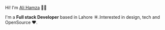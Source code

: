 <!--
**malihamza/malihamza** is a ✨ _special_ ✨ repository because its `README.md` (this file) appears on your GitHub profile.

Here are some ideas to get you started:


- 🤔 I’m looking for help with ...
- 💬 Ask me about ...
- 📫 How to reach me: ...
- 😄 Pronouns: ...
- ⚡ Fun fact: ...
-->



Hi! I'm [Ali Hamza](https://github.com/malihamza) 👋🏼


I'm a  **Full stack Developer** based in Lahore ☀️.Interested in design, tech and OpenSource ❤️.
